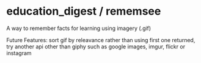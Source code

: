 # education_digest / rememsee
A way to remember facts for learning using imagery (.gif)


Future Features:
  sort gif by releavance rather than using first one returned, try another api other than giphy such as google images, imgur, flickr or instagram

